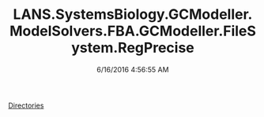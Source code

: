 ﻿---
title: LANS.SystemsBiology.GCModeller.ModelSolvers.FBA.GCModeller.FileSystem.RegPrecise
date: 6/16/2016 4:56:55 AM
---

[Directories](T-LANS.SystemsBiology.GCModeller.ModelSolvers.FBA.GCModeller.FileSystem.RegPrecise.Directories.html)
